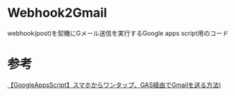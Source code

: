 # Webhook2Gmail
webhook(post)を契機にGメール送信を実行するGoogle apps script用のコード

# 参考
[【GoogleAppsScript】スマホからワンタップ、GAS経由でGmailを送る方法)](https://qiita.com/kamiryo/items/35e9b218c2302a641c6d)
